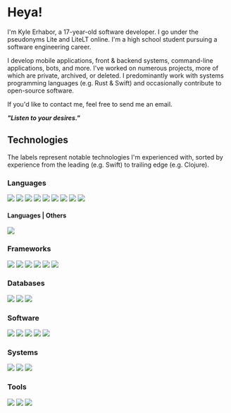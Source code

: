# Heya!

I'm Kyle Erhabor, a 17-year-old software developer. I go under the pseudonyms Lite and LiteLT online. I'm a high school
student pursuing a software engineering career.

I develop mobile applications, front & backend systems, command-line applications, bots, and more. I've worked on
numerous projects, more of which are private, archived, or deleted. I predominantly work with systems programming
languages (e.g. Rust & Swift) and occasionally contribute to open-source software.

If you'd like to contact me, feel free to send me an email.

***"Listen to your desires."***

## Technologies
<!-- ![](https://img.shields.io/badge/?-?-??style=flat&logo=?&logoColor=white) -->
The labels represent notable technologies I'm experienced with, sorted by experience from the leading (e.g. Swift) to
trailing edge (e.g. Clojure).

### Languages

![](https://img.shields.io/badge/Swift-Language-red?style=flat&logo=swift&logoColor=white)
![](https://img.shields.io/badge/Rust-Language-red?style=flat&logo=rust&logoColor=white)
![](https://img.shields.io/badge/Python-Language-red?style=flat&logo=python&logoColor=white)
![](https://img.shields.io/badge/Dart-Language-red?style=flat&logo=dart&logoColor=white)
![](https://img.shields.io/badge/JavaScript-Language-red?style=flat&logo=javascript&logoColor=white)
![](https://img.shields.io/badge/Kotlin-Language-red?style=flat&logo=kotlin&logoColor=white)
![](https://img.shields.io/badge/Java-Language-red?style=flat&logo=java&logoColor=white)
![](https://img.shields.io/badge/SQL-Language-red?style=flat&logo=sql&logoColor=white)
![](https://img.shields.io/badge/Clojure-Language-red?style=flat&logo=clojure&logoColor=white)

#### Languages | Others

![](https://img.shields.io/badge/GraphQL-Language-red?style=flat&logo=graphql&logoColor=white)

### Frameworks
<!-- SwiftUI does not have its own icon yet -->
![](https://img.shields.io/badge/SwiftUI-Framework-orange?style=flat&logo=swift&logoColor=white)
![](https://img.shields.io/badge/Apollo-Framework-orange?style=flat&logo=apollo-graphql&logoColor=white)
![](https://img.shields.io/badge/Node.js-Framework-orange?style=flat&logo=node.js&logoColor=white)
![](https://img.shields.io/badge/Flutter-Framework-orange?style=flat&logo=flutter&logoColor=white)
![](https://img.shields.io/badge/Actix%20Web-Framework-orange?style=flat&logo=actix&logoColor=white)
![](https://img.shields.io/badge/Deno-Framework-orange?style=flat&logo=deno&logoColor=white)

### Databases

![](https://img.shields.io/badge/PostgreSQL-SQL-yellow?style=flat&logo=postgresql&logoColor=white)
![](https://img.shields.io/badge/SQLite-SQL-yellow?style=flat&logo=sqlite&logoColor=white)
![](https://img.shields.io/badge/RethinkDB-NoSQL-yellow?style=flat&logo=rethinkdb&logoColor=white)

### Software

![](https://img.shields.io/badge/Git-Software-seagreen?style=flat&logo=git&logoColor=white)
![](https://img.shields.io/badge/Homebrew-Software-seagreen?style=flat&logo=homebrew&logoColor=white)
![](https://img.shields.io/badge/Insomnia-Software-seagreen?style=flat&logo=insomnia&logoColor=white)
![](https://img.shields.io/badge/Postman-Software-seagreen?style=flat&logo=postman&logoColor=white)
![](https://img.shields.io/badge/cURL-Software-seagreen?style=flat&logo=curl&logoColor=white)

### Systems

![](https://img.shields.io/badge/iOS-OS-cornflowerblue?style=flat&logo=ios&logoColor=white)
![](https://img.shields.io/badge/macOS-OS-cornflowerblue?style=flat&logo=macos&logoColor=white)
![](https://img.shields.io/badge/Unix-OS-cornflowerblue?style=flat&logo=unix&logoColor=white)

### Tools

![](https://img.shields.io/badge/Xcode-IDE-mediumpurple?style=flat&logo=xcode&logoColor=white)
![](https://img.shields.io/badge/Visual%20Studio%20Code-Code%20Editor-mediumpurple?style=flat&logo=visual-studio-code&logoColor=white)
![](https://img.shields.io/badge/JetBrains-IntelliJ%20Derivatives-mediumpurple?style=flat&logo=jetbrains&logoColor=white)

<!-- Next section color: darkorchid -->
